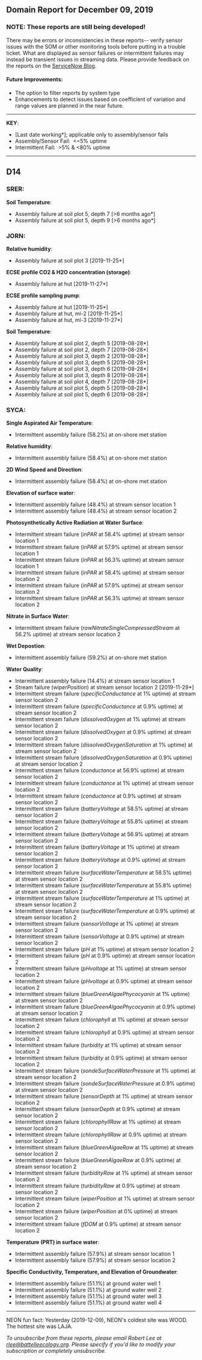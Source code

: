 ## Domain Report for December 09, 2019


### NOTE: These reports are still being developed!
There may be errors or inconsistencies in these reports-- verify sensor issues with the SOM or other monitoring tools before putting in a trouble ticket. What are displayed as sensor failures or intermittent failures may instead be transient issues in streaming data.
Please provide feedback on the reports on the [ServiceNow Blog](https://neon.service-now.com/community?id=community_blog&sys_id=9b4fbe8adbed734017ecf9041d9619be).

#### Future Improvements: 
 - The option to filter reports by system type 
 - Enhancements to detect issues based on coefficient of variation and range values are planned in the near future.

***

**KEY**:

 - [Last date working*]; applicable only to assembly/sensor fails
 - Assembly/Sensor Fail:&nbsp;&nbsp;<=5% uptime
 - Intermittent Fail:&nbsp;&nbsp;>5% & <80% uptime

***
## D14

### SRER:

**Soil Temperature**:
 - Assembly failure at soil plot 5, depth 7 [>6 months ago*]
 - Assembly failure at soil plot 5, depth 9 [>6 months ago*]

### JORN:

**Relative humidity**:
 - Assembly failure at soil plot 3 [2019-11-25*]

**ECSE profile CO2 & H2O concentration (storage)**:
 - Assembly failure at hut [2019-11-27*]

**ECSE profile sampling pump**:
 - Assembly failure at hut [2019-11-25*]
 - Assembly failure at hut, ml-2 [2019-11-25*]
 - Assembly failure at hut, ml-3 [2019-11-27*]

**Soil Temperature**:
 - Assembly failure at soil plot 2, depth 5 [2019-08-28*]
 - Assembly failure at soil plot 2, depth 7 [2019-08-28*]
 - Assembly failure at soil plot 3, depth 2 [2019-08-28*]
 - Assembly failure at soil plot 3, depth 5 [2019-08-28*]
 - Assembly failure at soil plot 3, depth 6 [2019-08-28*]
 - Assembly failure at soil plot 3, depth 8 [2019-08-28*]
 - Assembly failure at soil plot 4, depth 7 [2019-08-28*]
 - Assembly failure at soil plot 5, depth 5 [2019-08-28*]
 - Assembly failure at soil plot 5, depth 6 [2019-08-28*]

### SYCA:

**Single Aspirated Air Temperature**:
 - Intermittent assembly failure (58.2%) at on-shore met station

**Relative humidity**:
 - Intermittent assembly failure (58.4%) at on-shore met station

**2D Wind Speed and Direction**:
 - Intermittent assembly failure (58.4%) at on-shore met station

**Elevation of surface water**:
 - Intermittent assembly failure (48.4%) at stream sensor location 1
 - Intermittent assembly failure (48.4%) at stream sensor location 2

**Photosynthetically Active Radiation at Water Surface**:
 - Intermittent stream failure (_inPAR_ at 58.4% uptime) at stream sensor location 1
 - Intermittent stream failure (_inPAR_ at 57.9% uptime) at stream sensor location 1
 - Intermittent stream failure (_inPAR_ at 56.3% uptime) at stream sensor location 1
 - Intermittent stream failure (_inPAR_ at 58.4% uptime) at stream sensor location 2
 - Intermittent stream failure (_inPAR_ at 57.9% uptime) at stream sensor location 2
 - Intermittent stream failure (_inPAR_ at 56.3% uptime) at stream sensor location 2

**Nitrate in Surface Water**:
 - Intermittent stream failure (_rawNitrateSingleCompressedStream_ at 56.2% uptime) at stream sensor location 2

**Wet Depostion**:
 - Intermittent assembly failure (59.2%) at on-shore met station

**Water Quality**:
 - Intermittent assembly failure (14.4%) at stream sensor location 1
 - Stream failure (_wiperPosition_) at stream sensor location 2 [2019-11-29*]
 - Intermittent stream failure (_specificConductance_ at 1% uptime) at stream sensor location 2
 - Intermittent stream failure (_specificConductance_ at 0.9% uptime) at stream sensor location 2
 - Intermittent stream failure (_dissolvedOxygen_ at 1% uptime) at stream sensor location 2
 - Intermittent stream failure (_dissolvedOxygen_ at 0.9% uptime) at stream sensor location 2
 - Intermittent stream failure (_dissolvedOxygenSaturation_ at 1% uptime) at stream sensor location 2
 - Intermittent stream failure (_dissolvedOxygenSaturation_ at 0.9% uptime) at stream sensor location 2
 - Intermittent stream failure (_conductance_ at 56.9% uptime) at stream sensor location 2
 - Intermittent stream failure (_conductance_ at 1% uptime) at stream sensor location 2
 - Intermittent stream failure (_conductance_ at 0.9% uptime) at stream sensor location 2
 - Intermittent stream failure (_batteryVoltage_ at 58.5% uptime) at stream sensor location 2
 - Intermittent stream failure (_batteryVoltage_ at 55.8% uptime) at stream sensor location 2
 - Intermittent stream failure (_batteryVoltage_ at 56.9% uptime) at stream sensor location 2
 - Intermittent stream failure (_batteryVoltage_ at 1% uptime) at stream sensor location 2
 - Intermittent stream failure (_batteryVoltage_ at 0.9% uptime) at stream sensor location 2
 - Intermittent stream failure (_surfaceWaterTemperature_ at 58.5% uptime) at stream sensor location 2
 - Intermittent stream failure (_surfaceWaterTemperature_ at 55.8% uptime) at stream sensor location 2
 - Intermittent stream failure (_surfaceWaterTemperature_ at 1% uptime) at stream sensor location 2
 - Intermittent stream failure (_surfaceWaterTemperature_ at 0.9% uptime) at stream sensor location 2
 - Intermittent stream failure (_sensorVoltage_ at 1% uptime) at stream sensor location 2
 - Intermittent stream failure (_sensorVoltage_ at 0.9% uptime) at stream sensor location 2
 - Intermittent stream failure (_pH_ at 1% uptime) at stream sensor location 2
 - Intermittent stream failure (_pH_ at 0.9% uptime) at stream sensor location 2
 - Intermittent stream failure (_pHvoltage_ at 1% uptime) at stream sensor location 2
 - Intermittent stream failure (_pHvoltage_ at 0.9% uptime) at stream sensor location 2
 - Intermittent stream failure (_blueGreenAlgaePhycocyanin_ at 1% uptime) at stream sensor location 2
 - Intermittent stream failure (_blueGreenAlgaePhycocyanin_ at 0.9% uptime) at stream sensor location 2
 - Intermittent stream failure (_chlorophyll_ at 1% uptime) at stream sensor location 2
 - Intermittent stream failure (_chlorophyll_ at 0.9% uptime) at stream sensor location 2
 - Intermittent stream failure (_turbidity_ at 1% uptime) at stream sensor location 2
 - Intermittent stream failure (_turbidity_ at 0.9% uptime) at stream sensor location 2
 - Intermittent stream failure (_sondeSurfaceWaterPressure_ at 1% uptime) at stream sensor location 2
 - Intermittent stream failure (_sondeSurfaceWaterPressure_ at 0.9% uptime) at stream sensor location 2
 - Intermittent stream failure (_sensorDepth_ at 1% uptime) at stream sensor location 2
 - Intermittent stream failure (_sensorDepth_ at 0.9% uptime) at stream sensor location 2
 - Intermittent stream failure (_chlorophyllRaw_ at 1% uptime) at stream sensor location 2
 - Intermittent stream failure (_chlorophyllRaw_ at 0.9% uptime) at stream sensor location 2
 - Intermittent stream failure (_blueGreenAlgaeRaw_ at 1% uptime) at stream sensor location 2
 - Intermittent stream failure (_blueGreenAlgaeRaw_ at 0.9% uptime) at stream sensor location 2
 - Intermittent stream failure (_turbidityRaw_ at 1% uptime) at stream sensor location 2
 - Intermittent stream failure (_turbidityRaw_ at 0.9% uptime) at stream sensor location 2
 - Intermittent stream failure (_wiperPosition_ at 1% uptime) at stream sensor location 2
 - Intermittent stream failure (_wiperPosition_ at 0% uptime) at stream sensor location 2
 - Intermittent stream failure (_fDOM_ at 0.9% uptime) at stream sensor location 2

**Temperature (PRT) in surface water**:
 - Intermittent assembly failure (57.9%) at stream sensor location 1
 - Intermittent assembly failure (57.9%) at stream sensor location 2

**Specific Conductivity, Temperature, and Elevation of Groundwater**:
 - Intermittent assembly failure (51.1%) at ground water well 1
 - Intermittent assembly failure (51.1%) at ground water well 2
 - Intermittent assembly failure (51.1%) at ground water well 3
 - Intermittent assembly failure (51.1%) at ground water well 4

***
NEON fun fact: Yesterday (2019-12-09), NEON's coldest site was WOOD. The hottest site was LAJA.

_To unsubscribe from these reports, please email Robert Lee at rlee@battelleecology.org. Please specify if you'd like to modify your subscription or completely unsubscribe._
